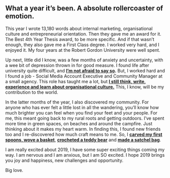 ## What a year it’s been. A absolute rollercoaster of emotion.

This year I wrote 13,180 words about internal marketing, organisational culture and entrepreneurial orientation. Then they gave me an award for it. The Best 4th Year Thesis award, to be more specific. And if that wasn’t enough, they also gave me a First Class degree. I worked very hard, and I enjoyed it. My four years at the Robert Gordon University were well spent. 

Up next, little did I know, was a few months of anxiety and uncertainty, with a wee bit of depression thrown in for good measure. I found life after university quite difficult, and **[I’m not afraid to say so](http://catherineritchie.co.uk/2018/07/20/try,-try-and-try-again.html).** But, I worked hard and I found a job - Social Media Account Executive and Community Manager at a small agency. This role has taught me a lot, but **[I still think, write, experience and learn about organisational culture.](https://www.macandmoore.com/blog/2018/10/6/the-female-focus-series-catherine-ritchie)** This, I know, will be my contribution to the world.

In the latter months of the year, I also discovered my community. For anyone who has ever felt a little lost in all the wandering, you’ll know how much brighter you can feel when you find your feet and your people. For me, this meant going back to my rural roots and getting outdoors. I’ve spent more time in green spaces, on beaches and around the campfire. Just thinking about it makes my heart warm. In finding this, I found new friends too and I re-discovered how much craft means to me. So, I **[carved my first spoons, wove a basket](http://www.brookhousewoods.com/woodwork.html)**, **[crocheted a teddy bear](https://www.edwardscrochet.com/PL.aspx?CatName=animal_kits/best_sellers)** and **[made a satchel bag](https://www.thegoodlifeexperience.co.uk/info/the-story/)**. 

I am really excited about 2019, I have some super exciting things coming my way. I am nervous and I am anxious, but I am SO excited. I hope 2019 brings you joy and happiness, new challenges and opportunity. 

Big love.
